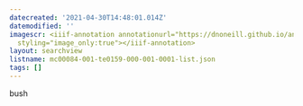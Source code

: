 ```yaml
---
datecreated: '2021-04-30T14:48:01.014Z'
datemodified: ''
imagescr: <iiif-annotation annotationurl="https://dnoneill.github.io/annotate/annotations/1552d04a-a9c3-11eb-ac95-fea803f040f7.json"
  styling="image_only:true"></iiif-annotation>
layout: searchview
listname: mc00084-001-te0159-000-001-0001-list.json
tags: []
---
```

bush
 